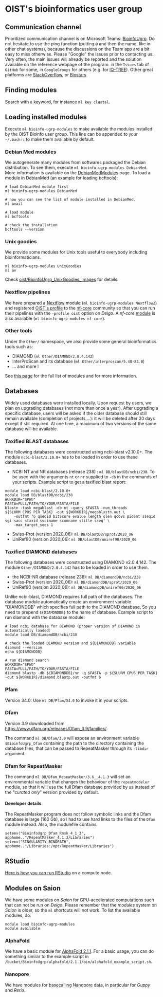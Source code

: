 # OIST's bioinformatics user group

## Communication channel
Prioritized communication channel is on Microsoft Teams: [BioinfoUgrp](https://teams.microsoft.com/l/team/19%3a3183bd7fe2844138a49996a2bd376873%40thread.tacv2/conversations?groupId=cc78e114-c544-43e2-b4b1-29c7428aa305&tenantId=d8c0fb8d-bb56-44bb-9f4a-c58e7465652e). Do not hesitate to use the ping function (putting `@` and then the name, like in other chat systems), because the discussions on the Team app are a bit easy to miss otherwise.
Please "Google" the issues prior to contacting us. Very often, the main issues will already be reported and the solution available on the reference webpage of the program: in the `Issues` tab of `GitHub` for some, in `GoogleGroups` for others (e.g. for [IQ-TREE](https://groups.google.com/g/iqtree)). Other great platforms are [StackOverflow](https://stackoverflow.com), or [Biostars](https://www.biostars.org).

## Finding modules
Search with a keyword, for instance `ml key clustal`.

## Loading installed modules
Execute `ml bioinfo-ugrp-modules` to make available the modules installed by the OIST Bioinfo user group. This line can be appended to your `~/.bashrc` to make them available by default.

### Debian Med modules
We autogenerate many modules from softwares packaged the Debian distribution.  To see them, execute `ml bioinfo-ugrp-modules DebianMed`.  More information is available on the [DebianMedModules](DebianMedModules.md) page.
To load a module in DebianMed (an example for loading bcftools):
```
# load DebianMed module first
ml bioinfo-ugrp-modules DebianMed

# now you can see the list of module installed in DebianMed.
ml avail

# load module
ml bcftools

# check the installation
bcftools --version
```

### Unix goodies

We provide some modules for Unix tools useful to everybody including bioinformaticians.

```
ml bioinfo-ugrp-modules UnixGoodies
ml av
```

Check [oist/BioinfoUgrp_UnixGoodies_Images](https://github.com/oist/BioinfoUgrp_UnixGoodies_Images) for details.

### Nextflow pipelines

We have prepared a [Nextflow](https://www.nextflow.io/) module (`ml bioinfo-ugrp-modules Nextflow2`) and registered [OIST's profile](https://github.com/nf-core/configs/blob/master/docs/oist.md) to the [nf-core](https://nf-co.re/) community so that you can run their pipelines with the `-profile oist` option on _Deigo_.  A _nf-core_ [module](https://github.com/nf-core/modules) is also available (`ml bioinfo-ugrp-modules nf-core`).

### Other tools

Under the `Other/` namespace, we also provide some general bioinformatics tools such as:

- DIAMOND (`ml Other/DIAMOND/2.0.4.142`)
- InterProScan and its database (`ml Other/interproscan/5.48-83.0`)
- … and more !

See [this page](Other.md) for the full list of modules and for more information.

## Databases
Widely used databases were installed locally. Upon request by users, we plan on upgrading databases (not more than once a year). After upgrading a specific database, users will be asked if the older database should still remain available (completion of projects,...): it will be deleted after 30 days except if still required. At one time, a maximum of two versions of the same database will be available.

### Taxified BLAST databases
The following databases were constructed using ncbi-blast v2.10.0+. The module `ncbi-blast/2.10.0+` has to be loaded in order to use these databases.
- NCBI NT and NR databases (release 238) : `ml DB/blastDB/ncbi/238`. To be used with the arguments `nt` or `nr` supplied to `-db` in the commands of your scripts. Example script to get a taxified blast report:
```
module load ncbi-blast/2.10.0+
module load DB/blastDB/ncbi/238
WORKDIR="$PWD"
FASTA=FULL/PATH/TO/YOUR/FASTA/FILE
blastn -task megablast -db nt -query $FASTA -num_threads ${SLURM_CPUS_PER_TASK} -out ${WORKDIR}/megablastn.out \
	-outfmt '6 qseqid bitscore evalue length qlen qcovs pident sseqid sgi sacc staxid ssciname scomname stitle sseq' \
	-max_target_seqs 1
```
- Swiss-Prot (version 2020_06): `ml DB/blastDB/sprot/2020_06`
- UniRef90 (version 2020_06): `ml DB/blastDB/uniref90/2020_06`

### Taxified DIAMOND databases
The following databases were constructed using DIAMOND v2.0.4.142. The module `Other/DIAMOND/2.0.4.142` has to be loaded in order to use them.
- the NCBI-NR database (release 238): `ml DB/diamondDB/ncbi/238`
- Swiss-Prot (version 2020_06): `ml DB/diamondDB/sprot/2020_06`
- UniRef90 (version 2020_06): `ml DB/diamondDB/uniref90/2020_06`

Unlike ncbi-blast, DIAMOND requires full path of the databases. The database module automatically create an environment variable "DIAMONDDB" which specifies full path to the DIAMOND database. So you need to prepend `${DIAMONDDB}` to the name of database. 
Example script to run diamond with the database module:
```
# load ncbi database for DIAMOND (proper version of DIAMOND is automatically loaded)
module load DB/diamondDB/ncbi/238

# check the loaded DIAMOND version and ${DIAMONDDB} variable
diamond --version
echo ${DIAMONDDB}

# run diamond search
WORKDIR="$PWD"
FASTA=FULL/PATH/TO/YOUR/FASTA/FILE
diamond blastp -db ${DIAMONDDB}/nr -q $FASTA -p ${SLURM_CPUS_PER_TASK} -out ${WORKDIR}/diamond.blastp.out -outfmt 6
```

### Pfam

Version 34.0:  Use `ml DB/Pfam/34.0` to invoke it in your scripts.

### Dfam

Version 3.9 downloaded from <https://www.dfam.org/releases/Dfam_3.9/families/>.

The command `ml DB/Dfam/3.9` will expose an environment variable `$BioinfoUgrp_Dfam` containing the path to the directory containing the database files, that can be passed to RepeatMasker through its `-libdir` argument.

### Dfam for RepeatMasker

The command `ml DB/Dfam_RepeatMasker/3.6__4.1.3` will set an environmental variable that changes the behaviour of the `repeatmodeler` module, so that it will use the full Dfam database provided by us instead of the “_curated only_” version provided by default.

#### Developer details

The RepeatMasker program does not follow symbolic links and the Dfam database is large (160 Gb), so I had to use hard links to the files of the `Dfam` module instead.  Also, the modulefile contains:

```
setenv("BioinfoUgrp_Dfam_Rmsk_4_1_3", apphome.."/RepeatMasker_4.1.3/Libraries")
setenv("SINGULARITY_BINDPATH", apphome.."/Libraries:/opt/RepeatMasker/Libraries")
```

## RStudio

[Here is how you can run RStudio](./RStudio) on a compute node.

## Modules on Saion

We have some modules on _Saion_ for GPU-accelerated computations such that can not be run on _Deigo_.  Please remember that the _modules_ system on _Saion_ is older, so the `ml` shortcuts will not work.  To list the available modules, do:

```
module load bioinfo-ugrp-modules
module available
```

### AlphaFold

We have a basic module for [AlphaFold 2.1.1](AlphaFold/AlphaFold2.md).  For a basic usage, you can do something similar to the example script in `/bucket/BioinfoUgrp/alphafold/2.1.1/bin/alphafold_example_script.sh`.

### Nanopore

We have modules for [basecalling Nanopore](NanoporeModules/README.md) data, in particular for _Guppy_ and _Rerio_.

